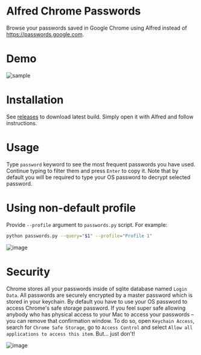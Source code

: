 # Alfred Chrome Passwords

Browse your passwords saved in Google Chrome using Alfred instead of https://passwords.google.com.

# Demo

![sample](https://cloud.githubusercontent.com/assets/193864/17643019/7d16b81c-618f-11e6-824a-784b678a4f50.gif)

# Installation

See [releases](https://github.com/sadovnychyi/alfred-chrome-passwords/releases)
to download latest build. Simply open it with Alfred and follow instructions.

# Usage

Type `password` keyword to see the most frequent passwords you have used.
Continue typing to filter them and press `Enter` to copy it. Note that by
default you will be required to type your OS password to decrypt selected
password.

# Using non-default profile

Provide `--profile` argument to `passwords.py` script. For example:
```bash
python passwords.py --query="$1" --profile="Profile 1"
```
![image](https://cloud.githubusercontent.com/assets/193864/17643119/9ac8a2d2-6192-11e6-9763-b53ad6769a1c.png)

# Security

Chrome stores all your passwords inside of sqlite database named `Login Data`.
All passwords are securely encrypted by a master password which is stored in
your keychain. By default you have to use your OS password to access Chrome's
safe storage password. If you feel super safe allowing anybody who has physical
access to your Mac to access your passwords – you can remove that confirmation
window. To do so, open `Keychain Access`, search for `Chrome Safe Storage`, go
to `Access Control` and select `Allow all applications to access this item`. But... just don't!

![image](https://cloud.githubusercontent.com/assets/193864/17643070/0f400788-6191-11e6-9c6e-02a0d411a05c.png)
